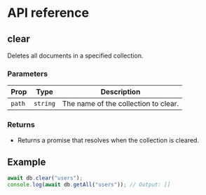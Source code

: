# API reference

## clear

Deletes all documents in a specified collection.

### Parameters

| Prop   | Type      | Description                                |
|--------|-----------|-------------------------------------------|
| `path` | `string`  | The name of the collection to clear.      |

### Returns

- Returns a promise that resolves when the collection is cleared.

## Example

```js
await db.clear("users");
console.log(await db.getAll("users")); // Output: []
```
